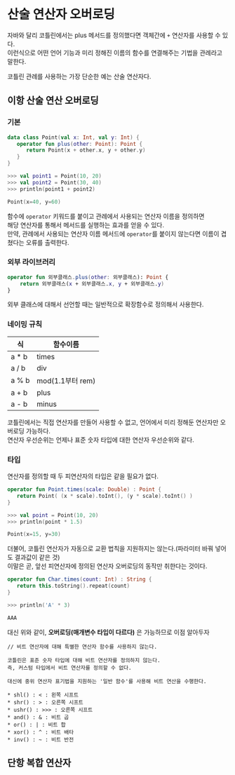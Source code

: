 # 산술 연산자 오버로딩
  
자바와 달리 코틀린에서는 plus 메서드를 정의했다면 객체간에 `+` 연산자를 사용할 수 있다.    
이런식으로 어떤 언어 기능과 미리 정해진 이름의 함수를 연결해주는 기법을 관례라고 말한다.      
   
코틀린 관례를 사용하는 가장 단순한 예는 산술 연산자다.         

## 이항 산술 연산 오버로딩 
### 기본 
```kt
data class Point(val x: Int, val y: Int) {
   operator fun plus(other: Point): Point { 
      return Point(x + other.x, y + other.y)
   }
}

>>> val point1 = Point(10, 20)
>>> val point2 = Point(30, 40)
>>> println(point1 + point2)  

Point(x=40, y=60)
```
함수에 `operator` 키워드를 붙이고 관례에서 사용되는 연산자 이름을 정의하면        
해당 연산자를 통해서 메서드를 실행하는 효과를 얻을 수 있다.     
만약, 관례에서 사용되는 연산자 이름 메서드에 `operator`를 붙이지 않는다면 이름이 겹쳤다는 오류를 출력한다.    

### 외부 라이브러리

```kt
operator fun 외부클래스.plus(other: 외부클래스): Point {
    return 외부클래스(x + 외부클래스.x, y + 외부클래스.y)
}
```
외부 클래스에 대해서 선언할 때는 일반적으로 확장함수로 정의해서 사용한다.   

### 네이밍 규칙 

|식|함수이름|
|--|-----|
|a * b|times|
|a / b|div|
|a % b|mod(1.1부터 rem)|
|a + b|plus|
|a - b|minus|

코틀린에서는 직접 연산자를 만들어 사용할 수 없고, 언어에서 미리 정해둔 연산자만 오버로딩 가능하다.   
연산자 우선순위는 언제나 표준 숫자 타입에 대한 연산자 우선순위와 같다.   

### 타입
연산자를 정의할 때 두 피연산자의 타입은 같을 필요가 없다.    
    
```kt
operator fun Point.times(scale: Double) : Point {
   return Point( (x * scale).toInt(), (y * scale).toInt() )
}

>>> val point = Point(10, 20)
>>> println(point * 1.5)

Point(x=15, y=30)
```
더불어, 코틀린 연산자가 자동으로 교환 법칙을 지원하지는 않는다.(파라미터 바꿔 넣어도 결과값이 같은 것)     
이말은 곧, 앞선 피연산자에 정의된 연산자 오버로딩의 동작만 취한다는 것이다.  

```kt
operator fun Char.times(count: Int) : String {
   return this.toString().repeat(count)
}

>>> println('A' * 3)

AAA
```
대신 위와 같이, **오버로딩(매개변수 타입이 다르다)** 은 가능하므로 이점 알아두자   

```
// 비트 연산자에 대해 특별한 연산자 함수를 사용하지 않는다.   

코틀린은 표준 숫자 타입에 대해 비트 연산자를 정의하지 않는다. 
즉, 커스텀 타입에서 비트 연산자를 정의할 수 없다.  

대신에 중위 연산자 표기법을 지원하는 '일반 함수'를 사용해 비트 연산을 수행한다.

* shl() : < : 왼쪽 시프트 
* shr() : > : 오른쪽 시프트
* ushr() : >>> : 오른쪽 시프트 
* and() : & : 비트 곱
* or() : | : 비트 합 
* xor() : ^ : 비트 배타 
* inv() : ~ : 비트 반전
```

## 단항 복합 연산자   

